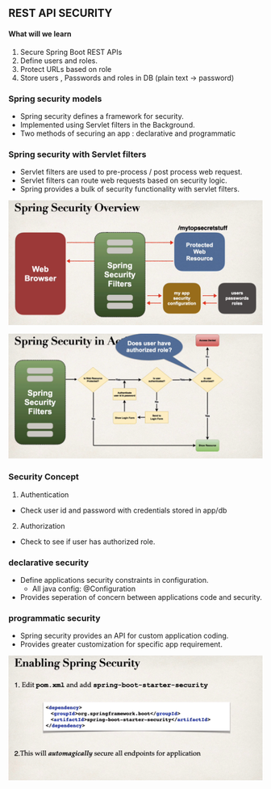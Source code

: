 ## REST API SECURITY

#### What will we learn

1. Secure Spring Boot REST APIs
2. Define users and roles.
3. Protect URLs based on role
4. Store users , Passwords and roles in DB (plain text -> password)

### Spring security models

- Spring security defines a framework for security.
- Implemented using Servlet filters in the Background.
- Two methods of securing an app : declarative and programmatic

### Spring security with Servlet filters

- Servlet filters are used to pre-process / post process web request.
- Servlet filters can route web requests based on security logic.
- Spring provides a bulk of security functionality with servlet filters.

![Spring Security Overview](../assets/Spring_security_overview.png)

![Spring Security in action](../assets/Spring_security_in_action.png)

### Security Concept

1. Authentication

- Check user id and password with credentials stored in app/db

2. Authorization

- Check to see if user has authorized role.

### declarative security

- Define applications security constraints in configuration.
  - All java config: @Configuration
- Provides seperation of concern between applications code and security.

### programmatic security

- Spring security provides an API for custom application coding.
- Provides greater customization for specific app requirement.

![Enabling spring security](../assets/enabling_spring_security.png)
